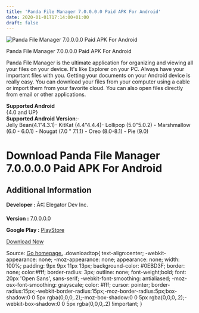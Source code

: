 ```yaml
---
title: 'Panda File Manager 7.0.0.0.0 Paid APK For Android'
date: 2020-01-01T17:14:00+01:00
draft: false
---
```


![Panda File Manager 7.0.0.0.0 Paid APK For Android](https://i1.wp.com/apkhome.net/wp-content/uploads/2020/01/Panda-File-Manager-7.0.0.0.0-Paid.png "Panda File Manager 7.0.0.0.0 Paid APK For Android")

  

Panda File Manager 7.0.0.0.0 Paid APK For Android

Panda File Manager is the ultimate application for organizing and viewing all your files on your device. It's like Explorer on your PC. Always have your important files with you. Getting your documents on your Android device is really easy. You can download your files from your computer using a cable or import them from your favorite cloud. You can also open files directly from email or other applications.

**Supported Android**  
{4.0 and UP}  
**Supported Android Version**:-  
Jelly Bean(4.1"4.3.1)- KitKat (4.4"4.4.4)- Lollipop (5.0"5.0.2) - Marshmallow (6.0 - 6.0.1) - Nougat (7.0 " 7.1.1) - Oreo (8.0-8.1) - Pie (9.0)

Download Panda File Manager 7.0.0.0.0 Paid APK For Android
==========================================================

Additional Information
----------------------

**Developer :** Ã¢¦ Elegator Dev Inc.

**Version :** 7.0.0.0.0

**Google Play :** [PlayStore](https://play.google.com/store/apps/details?id=com.file.android.filemanages&hl=en)

  

[Download Now](https://store4app.co/post/panda-file-manager-7-0-0-0-0-paid-apk-for-android_1577879207)

  
Source: [Go homepage.](https://store4app.co/post/panda-file-manager-7-0-0-0-0-paid-apk-for-android_1577879207) .downloadtop{ text-align:center; -webkit-appearance: none; -moz-appearance: none; appearance: none; width: 100%; padding: 9px 9px 11px 13px; background-color: #0EBD3F; border: none; color:#fff; border-radius: 3px; outline: none; font-weight;bold; font: 20px 'Open Sans', sans-serif; -webkit-font-smoothing: antialiased; -moz-osx-font-smoothing: grayscale; color: #fff; cursor: pointer; border-radius:15px;-webkit-border-radius:15px;-moz-border-radius:5px;box-shadow:0 0 5px rgba(0,0,0,.2);-moz-box-shadow:0 0 5px rgba(0,0,0,.2);-webkit-box-shadow:0 0 5px rgba(0,0,0,.2) !important; }